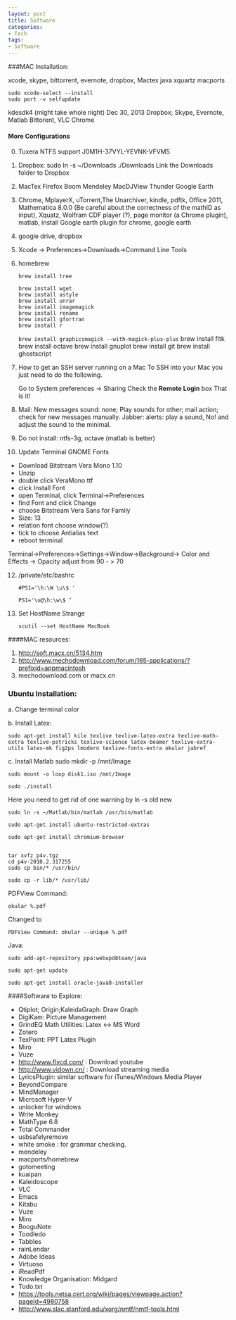 ```yaml
---
layout: post
title: Software
categories:
- Tech
tags:
- Software
---
```


###MAC Installation:

xcode, skype, bittorrent, evernote, dropbox, Mactex
java xquartz 
macports

    sudo xcode-select --install
    sudo port -v selfupdate

kdesdk4 (might take whole night)
Dec 30, 2013
Dropbox; Skype, Evernote, Matlab
Bittorent, VLC
Chrome

#### More Configurations
0. Tuxera NTFS support
J0M1H-37VYL-YEVNK-VFVM5
1. Dropbox:
sudo ln -s ~/Downloads ./Downloads 
Link the Downloads folder to Dropbox
2.  MacTex Firefox Boom Mendeley MacDJView Thunder Google Earth
3. Chrome, MplayerX, uTorrent,The Unarchiver, kindle, pdftk, Office 2011, Mathematica 8.0.0 (Be careful about the correctness of the mathID as input), Xquatz, Wolfram CDF player (?), page monitor (a Chrome plugin), matlab, install Google earth plugin for chrome, google earth
4. google drive, dropbox
5. Xcode  -> Preferences->Downloads->Command Line Tools
6. homebrew

    `brew install tree`

    ```
    brew install wget
    brew install astyle
    brew install unrar
    brew install imagemagick
    brew install rename
    brew install gfortran
    brew install r
    ```
    
    `brew install graphicsmagick --with-magick-plus-plus`
    brew install  fltk 
    brew install octave
    brew install gnuplot
    brew install git
    brew install ghostscript

7. How to get an SSH server running on a Mac
To SSH into your Mac you just need to do the following.

    Go to System preferences -> Sharing
    Check the **Remote Login** box
    That is it!

8. Mail: New messages sound: none; Play sounds for other; mail action; check for new messages manually.
Jabber: alerts: play a sound, No! and adjust the sound to the minimal.


9. Do not install:  ntfs-3g, octave (matlab is better)

10. Update Terminal GNOME Fonts

-    Download Bitstream Vera Mono 1.10
-    Unzip
-    double click VeraMono.ttf
-    click Install Font
-    open Terminal, click Terminal->Preferences
-    find Font and click Change
-    choose Bitstream Vera Sans for Family
-    Size: 13
-    relation font choose window(?)
-    tick to choose Antialias text
-    reboot terminal
    
Terminal->Preferences->Settings->Window->Background-> Color and Effects -> Opacity
adjust from 90 - > 70

12. /private/etc/bashrc

    `#PS1='\h:\W \u\$ '`

    `PS1='\u@\h:\w\$ ‘`

11. Set HostName Strange

    `scutil --set HostName MacBook`


####MAC resources:

1. http://soft.macx.cn/5134.htm
2. http://www.mechodownload.com/forum/165-applications/?prefixid=appmacintosh
3. mechodownload.com or macx.cn


### Ubuntu Installation:
a. Change terminal color

b. Install Latex: 

    sudo apt-get install kile texlive texlive-latex-extra texlive-math-extra texlive-pstricks texlive-science latex-beamer texlive-extra-utils latex-mk fig2ps lmodern texlive-fonts-extra okular jabref


c. Install Matlab
    sudo mkdir -p /mnt/Image

    sudo mount -o loop disk1.iso /mnt/Image

    sudo ./install

Here you need to get rid of one warning by ln -s old new

    sudo ln -s ~/Matlab/bin/matlab /usr/bin/matlab
 
    sudo apt-get install ubuntu-restricted-extras
 
    sudo apt-get install chromium-browser
 

    tar xvfz p4v.tgz
    cd p4v-2010.2.317255
    sudo cp bin/* /usr/bin/ 

    sudo cp -r lib/* /usr/lib/
 
 
PDFView Command: 

    okular %.pdf

Changed to

    PDFView Command: okular --unique %.pdf
 
Java:

    sudo add-apt-repository ppa:webupd8team/java

    sudo apt-get update

    sudo apt-get install oracle-java8-installer

####Software to Explore:
- Qtiplot; Origin;KaleidaGraph: Draw Graph
- DigiKam: Picture Management
- GrindEQ Math Utilities: Latex <-> MS Word
- Zotero
- TexPoint: PPT Latex Plugin
- Miro
- Vuze
- http://www.flvcd.com/ : Download youtube
- http://www.vidown.cn/ : Download streaming media
- LyricsPlugin: similar software for iTunes/Windows Media Player
- BeyondCompare
- MindManager
- Microsoft Hyper-V
- unlocker for windows
- Write Monkey
- MathType 6.8
- Total Commander
- usbsafelyremove
- white smoke : for grammar checking.
- mendeley
- macports/homebrew
- gotomeeting
- kuaipan
- Kaleidoscope
- VLC
- Emacs
- Kitabu
- Vuze
- Miro
- BooguNote
- Toodledo
- Tabbles
- rainLendar
- Adobe Ideas
- Virtuoso
- iReadPdf
- Knowledge Organisation: Midgard
- Todo.txt
- https://tools.netsa.cert.org/wiki/pages/viewpage.action?pageId=4980758
- http://www.slac.stanford.edu/xorg/nmtf/nmtf-tools.html
